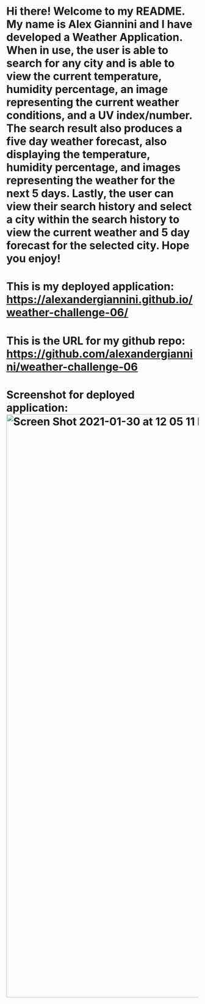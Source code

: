 # Hi there! Welcome to my README. My name is Alex Giannini and I have developed a Weather Application. When in use, the user is able to search for any city and is able to view the current temperature, humidity percentage, an image representing the current weather conditions, and a UV index/number. The search result also produces a five day weather forecast, also displaying the temperature, humidity percentage, and images representing the weather for the next 5 days. Lastly, the user can view their search history and select a city within the search history to view the current weather and 5 day forecast for the selected city. Hope you enjoy!

# This is my deployed application: https://alexandergiannini.github.io/weather-challenge-06/

# This is the URL for my github repo: https://github.com/alexandergiannini/weather-challenge-06

# Screenshot for deployed application: <img width="1523" alt="Screen Shot 2021-01-30 at 12 05 11 PM" src="https://user-images.githubusercontent.com/74731953/106366844-68d07900-62f3-11eb-84fa-819caac6a60c.png">